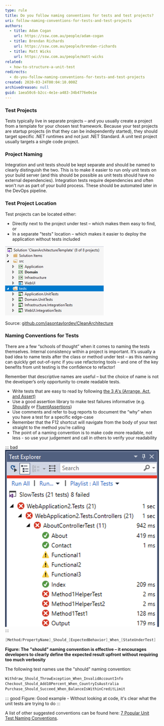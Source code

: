 ```yaml
---
type: rule
title: Do you follow naming conventions for tests and test projects?
uri: follow-naming-conventions-for-tests-and-test-projects
authors:
  - title: Adam Cogan
    url: https://ssw.com.au/people/adam-cogan
  - title: Brendan Richards
    url: https://ssw.com.au/people/brendan-richards
  - title: Matt Wicks
    url: https://ssw.com.au/people/matt-wicks
related:
  - how-to-structure-a-unit-test
redirects:
  - do-you-follow-naming-conventions-for-tests-and-test-projects
created: 2020-03-24T00:04:10.000Z
archivedreason: null
guid: 1aea50c6-b2cc-4e1e-a483-34b4776e0e1e
---
```

### Test Projects

Tests typically live in separate projects – and you usually create a project from a template for your chosen test framework.
Because your test projects are startup projects (in that they can be independently started), they should target specific .NET runtimes and not just .NET Standard.
A unit test project usually targets a single code project.

### Project Naming

Integration and unit tests should be kept separate and should be named to clearly distinguish the two.
This is to make it easier to run only unit tests on your build server (and this should be possible as unit tests should have no external dependencies).
Integration tests require dependencies and often won't run as part of your build process.  These should be automated later in the DevOps pipeline.

<!--endintro-->

### Test Project Location

Test projects can be located either:

* Directly next to the project under test – which makes them easy to find, or
* In a separate "tests" location – which makes it easier to deploy the application without tests included

![Figure: In the above project the tests are clearly placed in a separate location, making it easy to deploy to production without them. It’s easy to tell which project is under test and what style of tests will be found in each test project](clean-architecture-naming.png)

Source: [github.com/jasontaylordev/CleanArchitecture](https://github.com/jasontaylordev/CleanArchitecture)

### Naming Conventions for Tests

There are a few “schools of thought” when it comes to naming the tests themselves. 
Internal consistency within a project is important.
It’s usually a bad idea to name tests after the class or method under test – as this naming can quickly get out-of-sync if you use refactoring tools – and one of the key benefits from unit testing is the confidence to refactor!

Remember that descriptive names are useful – but the choice of name is not the developer’s only opportunity to create readable tests.

* Write tests that are easy to read by following [the 3 A's (Arrange, Act, and Assert)](/how-to-structure-a-unit-test)
* Use a good assertion library to make test failures informative (e.g. [Shouldly](https://github.com/shouldly/shouldly) or [FluentAssertions](https://fluentassertions.com))
* Use comments and refer to bug reports to document the “why” when you have a test for a specific edge-case
* Remember that the F12 shortcut will navigate from the body of your test straight to the method you’re calling
* The point of a naming convention is to make code more readable, not less - so use your judgement and call in others to verify your readability

::: bad
![Figure: Bad example - From the Test Explorer view you cannot tell what a test is meant to test just from its name](bad-naming.png)
:::

```cs
[Method/PropertyName]_Should_[ExpectedBehavior]_When_[StateUnderTest]
```

**Figure: The "should" naming convention is effective – it encourages developers to clearly define the expected result upfront without requiring too much verbosity** 

The following test names use the "should" naming convention:

```cs
Withdraw_Should_ThrowException_When_InvalidAccountInfo
Checkout_Should_Add10Percent_When_CountryIsAustralia 
Purchase_Should_Succeed_When_BalanceIsWithinCreditLimit
```

::: good
Figure: Good example - Without looking at code, it's clear what the unit tests are trying to do
:::

A list of other suggested conventions can be found here: [7 Popular Unit Test Naming Conventions](https://dzone.com/articles/7-popular-unit-test-naming).
